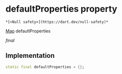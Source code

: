


# defaultProperties property




    *[<Null safety>](https://dart.dev/null-safety)*


[Map](https://api.flutter.dev/flutter/dart-core/Map-class.html) defaultProperties
  
_final_






## Implementation

```dart
static final defaultProperties = {};


```







